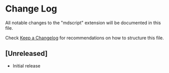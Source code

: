 # Change Log

All notable changes to the "mdscript" extension will be documented in this file.

Check [Keep a Changelog](http://keepachangelog.com/) for recommendations on how to structure this file.

## [Unreleased]

- Initial release
